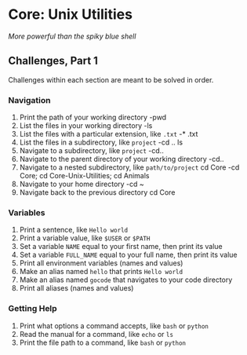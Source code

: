 # Core: Unix Utilities

_More powerful than the spiky blue shell_

## Challenges, Part 1

Challenges within each section are meant to be solved in order.

### Navigation

1.  Print the path of your working directory 
-pwd
1.  List the files in your working directory 
-ls
1.  List the files with a particular extension, like `.txt` 
-* .txt
1.  List the files in a subdirectory, like `project` 
-cd .. ls
1.  Navigate to a subdirectory, like `project` 
-cd..
1.  Navigate to the parent directory of your working directory 
-cd..
1.  Navigate to a nested subdirectory, like `path/to/project` cd Core
-cd Core; cd Core-Unix-Utilities; cd Animals
1.  Navigate to your home directory
-cd ~
1.  Navigate back to the previous directory
cd Core

### Variables

1.  Print a sentence, like `Hello world`
1.  Print a variable value, like `$USER` or `$PATH`
1.  Set a variable `NAME` equal to your first name, then print its value
1.  Set a variable `FULL_NAME` equal to your full name, then print its value
1.  Print all environment variables (names and values)
1.  Make an alias named `hello` that prints `Hello world`
1.  Make an alias named `gocode` that navigates to your code directory
1.  Print all aliases (names and values)

### Getting Help

1.  Print what options a command accepts, like `bash` or `python`
1.  Read the manual for a command, like `echo` or `ls`
1.  Print the file path to a command, like `bash` or `python`
